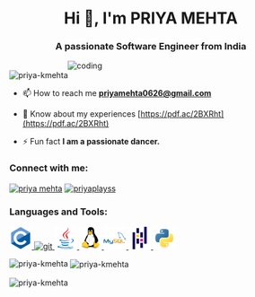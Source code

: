 <h1 align="center">Hi 👋, I'm PRIYA MEHTA</h1>
<h3 align="center">A passionate Software Engineer from India</h3>

<img align="right" alt="coding" width="400" src="https://github.com/user-attachments/assets/adf1d6d5-6c30-46ae-9ef2-b30c1d40b523" />


<p align="left"> <img src="https://komarev.com/ghpvc/?username=priya-kmehta&label=Profile%20views&color=0e75b6&style=flat" alt="priya-kmehta" /> </p>

- 📫 How to reach me **priyamehta0626@gmail.com**

- 📄 Know about my experiences [https://pdf.ac/2BXRht](https://pdf.ac/2BXRht)

- ⚡ Fun fact **I am a passionate dancer.**

<h3 align="left">Connect with me:</h3>
<p align="left">
<a href="https://linkedin.com/in/priya mehta" target="blank"><img align="center" src="https://raw.githubusercontent.com/rahuldkjain/github-profile-readme-generator/master/src/images/icons/Social/linked-in-alt.svg" alt="priya mehta" height="30" width="40" /></a>
<a href="https://instagram.com/priyaplayss" target="blank"><img align="center" src="https://raw.githubusercontent.com/rahuldkjain/github-profile-readme-generator/master/src/images/icons/Social/instagram.svg" alt="priyaplayss" height="30" width="40" /></a>
</p>

<h3 align="left">Languages and Tools:</h3>
<p align="left"> <a href="https://www.cprogramming.com/" target="_blank" rel="noreferrer"> <img src="https://raw.githubusercontent.com/devicons/devicon/master/icons/c/c-original.svg" alt="c" width="40" height="40"/> </a> <a href="https://git-scm.com/" target="_blank" rel="noreferrer"> <img src="https://www.vectorlogo.zone/logos/git-scm/git-scm-icon.svg" alt="git" width="40" height="40"/> </a> <a href="https://www.java.com" target="_blank" rel="noreferrer"> <img src="https://raw.githubusercontent.com/devicons/devicon/master/icons/java/java-original.svg" alt="java" width="40" height="40"/> </a> <a href="https://www.linux.org/" target="_blank" rel="noreferrer"> <img src="https://raw.githubusercontent.com/devicons/devicon/master/icons/linux/linux-original.svg" alt="linux" width="40" height="40"/> </a> <a href="https://www.mysql.com/" target="_blank" rel="noreferrer"> <img src="https://raw.githubusercontent.com/devicons/devicon/master/icons/mysql/mysql-original-wordmark.svg" alt="mysql" width="40" height="40"/> </a> <a href="https://pandas.pydata.org/" target="_blank" rel="noreferrer"> <img src="https://raw.githubusercontent.com/devicons/devicon/2ae2a900d2f041da66e950e4d48052658d850630/icons/pandas/pandas-original.svg" alt="pandas" width="40" height="40"/> </a> <a href="https://www.python.org" target="_blank" rel="noreferrer"> <img src="https://raw.githubusercontent.com/devicons/devicon/master/icons/python/python-original.svg" alt="python" width="40" height="40"/> </a> </p>

<p><img align="left" src="https://github-readme-stats.vercel.app/api/top-langs?username=priya-kmehta&show_icons=true&locale=en&layout=compact" alt="priya-kmehta" /></p>

<p>&nbsp;<img align="center" src="https://github-readme-stats.vercel.app/api?username=priya-kmehta&show_icons=true&locale=en" alt="priya-kmehta" /></p>

<p><img align="center" src="https://github-readme-streak-stats.herokuapp.com/?user=priya-kmehta&" alt="priya-kmehta" /></p>
